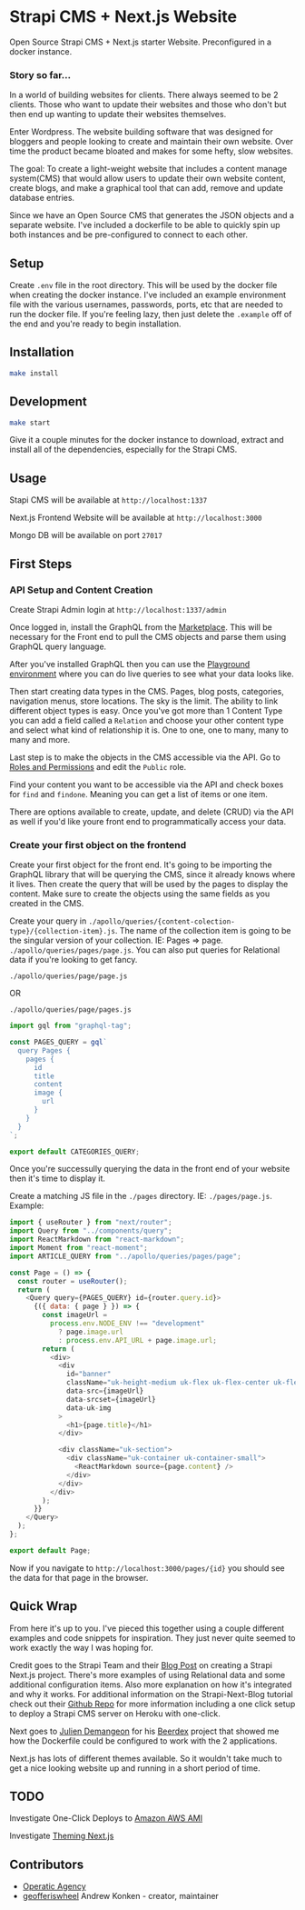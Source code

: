 # Strapi CMS + Next.js Website

Open Source Strapi CMS + Next.js starter Website. Preconfigured in a docker instance.

### Story so far...

In a world of building websites for clients. There always seemed to be 2 clients. Those who want to update their websites and those who don't but then end up wanting to update their websites themselves.

Enter Wordpress. The website building software that was designed for bloggers and people looking to create and maintain their own website. Over time the product became bloated and makes for some hefty, slow websites.

The goal: To create a light-weight website that includes a content manage system(CMS) that would allow users to update their own website content, create blogs, and make a graphical tool that can add, remove and update database entries.

Since we have an Open Source CMS that generates the JSON objects and a separate website. I've included a dockerfile to be able to quickly spin up both instances and be pre-configured to connect to each other.

## Setup

Create `.env` file in the root directory. This will be used by the docker file when creating the docker instance. I've included an example environment file with the various usernames, passwords, ports, etc that are needed to run the docker file. If you're feeling lazy, then just delete the `.example` off of the end and you're ready to begin installation.

## Installation

```sh
make install
```

## Development

```sh
make start
```

Give it a couple minutes for the docker instance to download, extract and install all of the dependencies, especially for the Strapi CMS.

## Usage

Stapi CMS will be available at `http://localhost:1337`

Next.js Frontend Website will be available at `http://localhost:3000`

Mongo DB will be available on port `27017`

## First Steps

### API Setup and Content Creation

Create Strapi Admin login at `http://localhost:1337/admin`

Once logged in, install the GraphQL from the [Marketplace](http://localhost:1337/admin/marketplace). This will be necessary for the Front end to pull the CMS objects and parse them using GraphQL query language.

After you've installed GraphQL then you can use the [Playground environment](http://localhost:1337/graphql) where you can do live queries to see what your data looks like.

Then start creating data types in the CMS. Pages, blog posts, categories, navigation menus, store locations. The sky is the limit. The ability to link different object types is easy. Once you've got more than 1 Content Type you can add a field called a `Relation` and choose your other content type and select what kind of relationship it is. One to one, one to many, many to many and more.

Last step is to make the objects in the CMS accessible via the API. Go to [Roles and Permissions](http://localhost:1337/admin/plugins/users-permissions/roles) and edit the `Public` role.

Find your content you want to be accessible via the API and check boxes for `find` and `findone`. Meaning you can get a list of items or one item.

There are options available to create, update, and delete (CRUD) via the API as well if you'd like youre front end to programmatically access your data.

### Create your first object on the frontend

Create your first object for the front end. It's going to be importing the GraphQL library that will be querying the CMS, since it already knows where it lives. Then create the query that will be used by the pages to display the content. Make sure to create the objects using the same fields as you created in the CMS.

Create your query in `./apollo/queries/{content-colection-type}/{collection-item}.js`. The name of the collection item is going to be the singular version of your collection. IE: Pages => page. `./apollo/queries/pages/page.js`. You can also put queries for Relational data if you're looking to get fancy.

```
./apollo/queries/page/page.js
```

OR

```
./apollo/queries/page/pages.js
```

```js
import gql from "graphql-tag";

const PAGES_QUERY = gql`
  query Pages {
    pages {
      id
      title
      content
      image {
        url
      }
    }
  }
`;

export default CATEGORIES_QUERY;
```

Once you're successully querying the data in the front end of your website then it's time to display it.

Create a matching JS file in the `./pages` directory. IE: `./pages/page.js`. Example:

```js
import { useRouter } from "next/router";
import Query from "../components/query";
import ReactMarkdown from "react-markdown";
import Moment from "react-moment";
import ARTICLE_QUERY from "../apollo/queries/pages/page";

const Page = () => {
  const router = useRouter();
  return (
    <Query query={PAGES_QUERY} id={router.query.id}>
      {({ data: { page } }) => {
        const imageUrl =
          process.env.NODE_ENV !== "development"
            ? page.image.url
            : process.env.API_URL + page.image.url;
        return (
          <div>
            <div
              id="banner"
              className="uk-height-medium uk-flex uk-flex-center uk-flex-middle uk-background-cover uk-light uk-padding uk-margin"
              data-src={imageUrl}
              data-srcset={imageUrl}
              data-uk-img
            >
              <h1>{page.title}</h1>
            </div>

            <div className="uk-section">
              <div className="uk-container uk-container-small">
                <ReactMarkdown source={page.content} />
              </div>
            </div>
          </div>
        );
      }}
    </Query>
  );
};

export default Page;
```

Now if you navigate to `http://localhost:3000/pages/{id}` you should see the data for that page in the browser.

## Quick Wrap

From here it's up to you. I've pieced this together using a couple different examples and code snippets for inspiration. They just never quite seemed to work exactly the way I was hoping for.

Credit goes to the Strapi Team and their [Blog Post](https://strapi.io/blog/build-a-blog-with-next-react-js-strapi-and-apollo) on creating a Strapi Next.js project. There's more examples of using Relational data and some additional configuration items. Also more explanation on how it's integrated and why it works. For additional information on the Strapi-Next-Blog tutorial check out their [Github Repo](https://github.com/strapi/strapi-starter-next-blog) for more information including a one click setup to deploy a Strapi CMS server on Heroku with one-click.

Next goes to [Julien Demangeon](https://github.com/jdemangeon) for his [Beerdex](https://github.com/marmelab/strapi-beerdex) project that showed me how the Dockerfile could be configured to work with the 2 applications.

Next.js has lots of different themes available. So it wouldn't take much to get a nice looking website up and running in a short period of time.

## TODO

Investigate One-Click Deploys to [Amazon AWS AMI](https://github.com/strapi/one-click-deploy)

Investigate [Theming Next.js](https://www.creative-tim.com/product/nextjs-material-kit)

## Contributors
- [Operatic Agency](https://operaticagency.com/)
- [geofferiswheel](https://github.com/geofferiswheel) Andrew Konken - creator, maintainer
